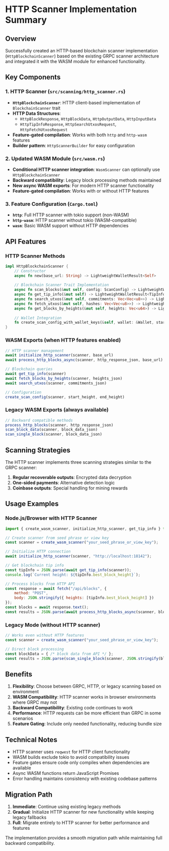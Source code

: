 # HTTP Scanner Implementation Summary

## Overview

Successfully created an HTTP-based blockchain scanner implementation (`HttpBlockchainScanner`) based on the existing GRPC scanner architecture and integrated it with the WASM module for enhanced functionality.

## Key Components

### 1. HTTP Scanner (`src/scanning/http_scanner.rs`)

- **`HttpBlockchainScanner`**: HTTP client-based implementation of `BlockchainScanner` trait
- **HTTP Data Structures**: 
  - `HttpBlockResponse`, `HttpBlockData`, `HttpOutputData`, `HttpInputData`
  - `HttpTipInfoResponse`, `HttpSearchUtxosRequest`, `HttpFetchUtxosRequest`
- **Feature-gated compilation**: Works with both `http` and `http-wasm` features
- **Builder pattern**: `HttpScannerBuilder` for easy configuration

### 2. Updated WASM Module (`src/wasm.rs`)

- **Conditional HTTP scanner integration**: `WasmScanner` can optionally use `HttpBlockchainScanner`
- **Backward compatibility**: Legacy block processing methods maintained
- **New async WASM exports**: For modern HTTP scanner functionality
- **Feature-gated compilation**: Works with or without HTTP features

### 3. Feature Configuration (`Cargo.toml`)

- **`http`**: Full HTTP scanner with tokio support (non-WASM)
- **`http-wasm`**: HTTP scanner without tokio (WASM-compatible)
- **`wasm`**: Basic WASM support without HTTP dependencies

## API Features

### HTTP Scanner Methods

```rust
impl HttpBlockchainScanner {
    // Constructor
    async fn new(base_url: String) -> LightweightWalletResult<Self>
    
    // Blockchain Scanner Trait Implementation
    async fn scan_blocks(&mut self, config: ScanConfig) -> LightweightWalletResult<Vec<BlockScanResult>>
    async fn get_tip_info(&mut self) -> LightweightWalletResult<TipInfo>
    async fn search_utxos(&mut self, commitments: Vec<Vec<u8>>) -> LightweightWalletResult<Vec<BlockScanResult>>
    async fn fetch_utxos(&mut self, hashes: Vec<Vec<u8>>) -> LightweightWalletResult<Vec<LightweightTransactionOutput>>
    async fn get_blocks_by_heights(&mut self, heights: Vec<u64>) -> LightweightWalletResult<Vec<BlockInfo>>
    
    // Wallet Integration
    fn create_scan_config_with_wallet_keys(&self, wallet: &Wallet, start_height: u64, end_height: Option<u64>) -> LightweightWalletResult<ScanConfig>
}
```

### WASM Exports (when HTTP features enabled)

```javascript
// HTTP scanner management
await initialize_http_scanner(scanner, base_url)
await process_http_blocks_async(scanner, http_response_json, base_url)

// Blockchain queries
await get_tip_info(scanner)
await fetch_blocks_by_heights(scanner, heights_json)
await search_utxos(scanner, commitments_json)

// Configuration
create_scan_config(scanner, start_height, end_height)
```

### Legacy WASM Exports (always available)

```javascript
// Backward compatible methods
process_http_blocks(scanner, http_response_json)
scan_block_data(scanner, block_data_json)
scan_single_block(scanner, block_data_json)
```

## Scanning Strategies

The HTTP scanner implements three scanning strategies similar to the GRPC scanner:

1. **Regular recoverable outputs**: Encrypted data decryption
2. **One-sided payments**: Alternative detection logic  
3. **Coinbase outputs**: Special handling for mining rewards

## Usage Examples

### Node.js/Browser with HTTP Scanner

```javascript
import { create_wasm_scanner, initialize_http_scanner, get_tip_info } from './pkg/lightweight_wallet_libs.js';

// Create scanner from seed phrase or view key
const scanner = create_wasm_scanner("your_seed_phrase_or_view_key");

// Initialize HTTP connection
await initialize_http_scanner(scanner, "http://localhost:18142");

// Get blockchain tip info
const tipInfo = JSON.parse(await get_tip_info(scanner));
console.log(`Current height: ${tipInfo.best_block_height}`);

// Process blocks from HTTP API
const response = await fetch("/api/blocks", {
    method: "POST",
    body: JSON.stringify({ heights: [tipInfo.best_block_height] })
});
const blocks = await response.text();
const results = JSON.parse(await process_http_blocks_async(scanner, blocks));
```

### Legacy Mode (without HTTP scanner)

```javascript
// Works even without HTTP features
const scanner = create_wasm_scanner("your_seed_phrase_or_view_key");

// Direct block processing
const blockData = { /* block data from API */ };
const results = JSON.parse(scan_single_block(scanner, JSON.stringify(blockData)));
```

## Benefits

1. **Flexibility**: Choose between GRPC, HTTP, or legacy scanning based on environment
2. **WASM Compatibility**: HTTP scanner works in browser environments where GRPC may not
3. **Backward Compatibility**: Existing code continues to work
4. **Performance**: HTTP requests can be more efficient than GRPC in some scenarios
5. **Feature Gating**: Include only needed functionality, reducing bundle size

## Technical Notes

- HTTP scanner uses `reqwest` for HTTP client functionality
- WASM builds exclude tokio to avoid compatibility issues
- Feature gates ensure code only compiles when dependencies are available
- Async WASM functions return JavaScript Promises
- Error handling maintains consistency with existing codebase patterns

## Migration Path

1. **Immediate**: Continue using existing legacy methods
2. **Gradual**: Initialize HTTP scanner for new functionality while keeping legacy fallbacks
3. **Full**: Migrate entirely to HTTP scanner for better performance and features

The implementation provides a smooth migration path while maintaining full backward compatibility. 
